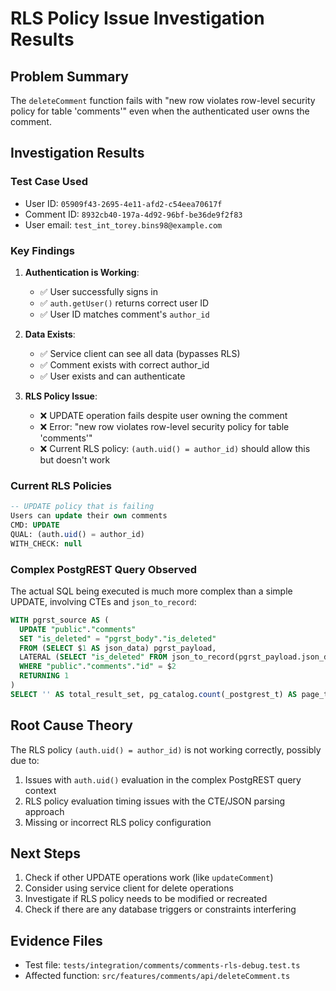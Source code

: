 # RLS Policy Issue Investigation Results

## Problem Summary
The `deleteComment` function fails with "new row violates row-level security policy for table 'comments'" even when the authenticated user owns the comment.

## Investigation Results

### Test Case Used
- User ID: `05909f43-2695-4e11-afd2-c54eea70617f`
- Comment ID: `8932cb40-197a-4d92-96bf-be36de9f2f83`
- User email: `test_int_torey.bins98@example.com`

### Key Findings

1. **Authentication is Working**:
   - ✅ User successfully signs in
   - ✅ `auth.getUser()` returns correct user ID
   - ✅ User ID matches comment's `author_id`

2. **Data Exists**:
   - ✅ Service client can see all data (bypasses RLS)
   - ✅ Comment exists with correct author_id
   - ✅ User exists and can authenticate

3. **RLS Policy Issue**:
   - ❌ UPDATE operation fails despite user owning the comment
   - ❌ Error: "new row violates row-level security policy for table 'comments'"
   - ❌ Current RLS policy: `(auth.uid() = author_id)` should allow this but doesn't work

### Current RLS Policies
```sql
-- UPDATE policy that is failing
Users can update their own comments
CMD: UPDATE
QUAL: (auth.uid() = author_id)
WITH_CHECK: null
```

### Complex PostgREST Query Observed
The actual SQL being executed is much more complex than a simple UPDATE, involving CTEs and `json_to_record`:
```sql
WITH pgrst_source AS (
  UPDATE "public"."comments" 
  SET "is_deleted" = "pgrst_body"."is_deleted" 
  FROM (SELECT $1 AS json_data) pgrst_payload, 
  LATERAL (SELECT "is_deleted" FROM json_to_record(pgrst_payload.json_data) AS _("is_deleted" boolean)) pgrst_body  
  WHERE "public"."comments"."id" = $2 
  RETURNING 1
) 
SELECT '' AS total_result_set, pg_catalog.count(_postgrest_t) AS page_total...
```

## Root Cause Theory
The RLS policy `(auth.uid() = author_id)` is not working correctly, possibly due to:
1. Issues with `auth.uid()` evaluation in the complex PostgREST query context
2. RLS policy evaluation timing issues with the CTE/JSON parsing approach
3. Missing or incorrect RLS policy configuration

## Next Steps
1. Check if other UPDATE operations work (like `updateComment`)
2. Consider using service client for delete operations
3. Investigate if RLS policy needs to be modified or recreated
4. Check if there are any database triggers or constraints interfering

## Evidence Files
- Test file: `tests/integration/comments/comments-rls-debug.test.ts`
- Affected function: `src/features/comments/api/deleteComment.ts`